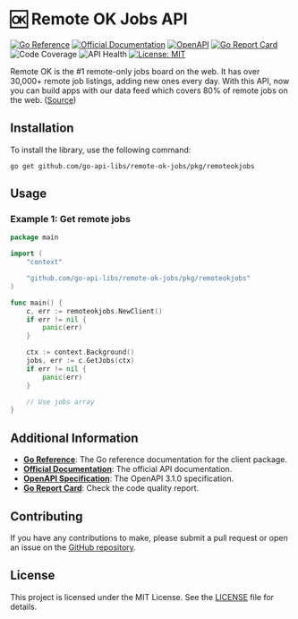 # 🆗 Remote OK Jobs API
[![Go Reference](https://pkg.go.dev/badge/github.com/go-api-libs/remote-ok-jobs.svg)](https://pkg.go.dev/github.com/go-api-libs/remote-ok-jobs/pkg/remoteokjobs)
[![Official Documentation](https://img.shields.io/badge/docs-API-blue)](https://www.remoteok.com)
[![OpenAPI](https://img.shields.io/badge/OpenAPI-3.1-blue)](/api/openapi.json)
[![Go Report Card](https://goreportcard.com/badge/github.com/go-api-libs/remote-ok-jobs)](https://goreportcard.com/report/github.com/go-api-libs/remote-ok-jobs)
![Code Coverage](https://img.shields.io/badge/coverage-94%25-brightgreen)
![API Health](https://img.shields.io/badge/API_health-70%25-yellowgreen)
[![License: MIT](https://img.shields.io/badge/License-MIT-yellow.svg)](./LICENSE)

Remote OK is the #1 remote-only jobs board on the web. It has over 30,000+ remote job listings, adding new ones every day. With this API, now you can build apps with our data feed which covers 80% of remote jobs on the web. ([Source](https://www.remoteok.com))

## Installation

To install the library, use the following command:

```shell
go get github.com/go-api-libs/remote-ok-jobs/pkg/remoteokjobs
```

## Usage

### Example 1: Get remote jobs

```go
package main

import (
	"context"

	"github.com/go-api-libs/remote-ok-jobs/pkg/remoteokjobs"
)

func main() {
	c, err := remoteokjobs.NewClient()
	if err != nil {
		panic(err)
	}

	ctx := context.Background()
	jobs, err := c.GetJobs(ctx)
	if err != nil {
		panic(err)
	}

	// Use jobs array
}

```

## Additional Information

- [**Go Reference**](https://pkg.go.dev/github.com/go-api-libs/remote-ok-jobs/pkg/remoteokjobs): The Go reference documentation for the client package.
- [**Official Documentation**](https://www.remoteok.com): The official API documentation.
- [**OpenAPI Specification**](./api/openapi.json): The OpenAPI 3.1.0 specification.
- [**Go Report Card**](https://goreportcard.com/report/github.com/go-api-libs/remote-ok-jobs): Check the code quality report.

## Contributing

If you have any contributions to make, please submit a pull request or open an issue on the [GitHub repository](https://github.com/go-api-libs/remote-ok-jobs).

## License

This project is licensed under the MIT License. See the [LICENSE](./LICENSE) file for details.
